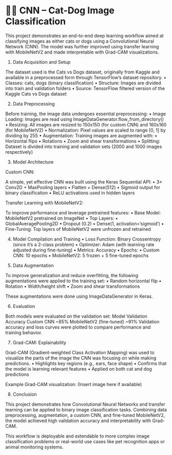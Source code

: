 # 🐶🐱 CNN – Cat-Dog Image Classification

This project demonstrates an end-to-end deep learning workflow aimed at classifying images as either cats or dogs using a Convolutional Neural Network (CNN). The model was further improved using transfer learning with MobileNetV2 and made interpretable with Grad-CAM visualizations.

1. Data Acquisition and Setup

The dataset used is the Cats vs Dogs dataset, originally from Kaggle and available in a preprocessed form through TensorFlow’s dataset repository.
	•	Classes: cats, dogs (binary classification)
	•	Structure: Images are divided into train and validation folders
	•	Source: TensorFlow filtered version of the Kaggle Cats vs Dogs dataset

2. Data Preprocessing

Before training, the image data undergoes essential preprocessing:
	•	Image Loading: Images are read using ImageDataGenerator.flow_from_directory()
	•	Resizing: All images are resized to 150x150 (for custom CNN) and 160x160 (for MobileNetV2)
	•	Normalization: Pixel values are scaled to range [0, 1] by dividing by 255
	•	Augmentation: Training images are augmented with:
	•	Horizontal flips
	•	Rotations
	•	Zoom and shear transformations
	•	Splitting: Dataset is divided into training and validation sets (2000 and 1000 images respectively)

3. Model Architecture

Custom CNN:

A simple, yet effective CNN was built using the Keras Sequential API:
	•	3× Conv2D + MaxPooling layers
	•	Flatten + Dense(512)
	•	Sigmoid output for binary classification
	•	ReLU activations used in hidden layers

Transfer Learning with MobileNetV2:

To improve performance and leverage pretrained features:
	•	Base Model: MobileNetV2 pretrained on ImageNet
	•	Top Layers:
	•	GlobalAveragePooling2D
	•	Dropout (0.2)
	•	Dense(1, activation=‘sigmoid’)
	•	Fine-Tuning: Top layers of MobileNetV2 were unfrozen and retrained
 
4. Model Compilation and Training
	•	Loss Function: Binary Crossentropy (since it’s a 2-class problem)
	•	Optimizer: Adam (with learning rate adjusted during fine-tuning)
	•	Metrics: Accuracy
	•	Epochs:
	•	Custom CNN: 10 epochs
	•	MobileNetV2: 5 frozen + 5 fine-tuned epochs

5. Data Augmentation

To improve generalization and reduce overfitting, the following augmentations were applied to the training set:
	•	Random horizontal flip
	•	Rotation
	•	Width/height shift
	•	Zoom and shear transformations

These augmentations were done using ImageDataGenerator in Keras.

6. Evaluation

Both models were evaluated on the validation set:
Model                         Validation Accuracy
Custom CNN                       ~85%
MobileNetV2 (fine-tuned)          ~91%
Validation accuracy and loss curves were plotted to compare performance and training behavior.

7. Grad-CAM: Explainability

Grad-CAM (Gradient-weighted Class Activation Mapping) was used to visualize the parts of the image the CNN was focusing on while making predictions.
	•	Highlights key regions (e.g., ears, face shape)
	•	Confirms that the model is learning relevant features
	•	Applied on both cat and dog predictions

Example Grad-CAM visualization:
(Insert image here if available)

8. Conclusion

This project demonstrates how Convolutional Neural Networks and transfer learning can be applied to binary image classification tasks. Combining data preprocessing, augmentation, a custom CNN, and fine-tuned MobileNetV2, the model achieved high validation accuracy and interpretability with Grad-CAM.

This workflow is deployable and extendable to more complex image classification problems or real-world use cases like pet recognition apps or animal monitoring systems.
